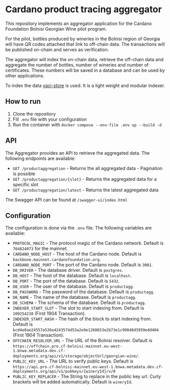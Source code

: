# Cardano product tracing aggregator
This repository implements an aggregator application for the Cardano Foundation Bolnisi Georgian Wine pilot program.

For the pilot, bottles produced by wineries in the Bolnisi region of Georgia will have QR codes attached that link to off-chain data.
The transactions will be published on-chain and serves as verification.

The aggregator will index the on-chain data, retrieve the off-chain data and aggregate the number of bottles, number of wineries and number of certificates. 
These numbers will be saved in a database and can be used by other applications. 

To index the data [yaci-store](https://github.com/bloxbean/yaci-store) is used. It is a light weight and modular indexer.

## How to run
1. Clone the repository
2. Fill `.env` file with your configuration
3. Run the container with `docker compose --env-file .env up --build -d`

## API
The Aggregator provides an API to retrieve the aggregated data. The following endpoints are available:
* `GET /productaggregation` - Returns the all aggregated data - Pagination is possible
* `GET /productaggregation/{slot}` - Returns the aggregated data for a specific slot
* `GET /productaggregation/latest` - Returns the latest aggregated data

The Swagger API can be found at `/swagger-ui/index.html`

## Configuration
The configuration is done via the `.env` file. The following variables are available:
* `PROTOCOL_MAGIC` - The protocol magic of the Cardano network. Default is `764824073` for the mainnet.
* `CARDANO_NODE_HOST` - The host of the Cardano node. Default is `backbone.mainnet.cardanofoundation.org`.
* `CARDANO_NODE_PORT` - The port of the Cardano node. Default is `3001`.
* `DB_DRIVER` - The database driver. Default is `postgres`.
* `DB_HOST` - The host of the database. Default is `localhost`.
* `DB_PORT` - The port of the database. Default is `5432`.
* `DB_USER` - The user of the database. Default is `productagg`.
* `DB_PASSWORD` - The password of the database. Default is `productagg`.
* `DB_NAME` - The name of the database. Default is `productagg`.
* `DB_SCHEMA` - The schema of the database. Default is `productagg`.
* `INDEXER_START_SLOT` - The slot to start indexing from. Default is `109254210` (First 1904 Transaction).
* `INDEXER_START_HASH` - The hash of the block to start indexing from. Default is `bcd4e8ae24557a526e4243574d53a2e9e1268653e2b73e1c99048d3959edd404` (First 1904 Transaction).
* `OFFCHAIN_RESOLVER_URL` - The URL of the Bolnisi resolver. Default is `https://offchain.pro.cf-bolnisi-mainnet.eu-west-1.bnwa.metadata.dev.cf-deployments.org/api/v1/storage/objectUrl/georgian-wine/`.
* `PUBLIC_KEY_URL` - The URL to verify public keys. Default is `https://api.pro.cf-bolnisi-mainnet.eu-west-1.bnwa.metadata.dev.cf-deployments.org/api/v1/pubkeys/{wineryId}/v/0`
* `PUBLIC_KEY_REPLACER` - The String to replace in the public key url. Curly brackets will be added automatically. Default is `wineryId`.